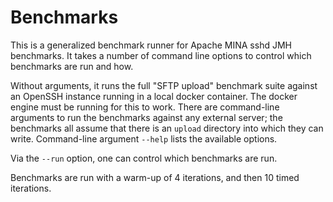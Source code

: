# Benchmarks

This is a generalized benchmark runner for Apache MINA sshd JMH benchmarks. It takes a number of command line options to control which benchmarks are run and how.

Without arguments, it runs the full "SFTP upload" benchmark suite against an OpenSSH instance running in a local docker container. The docker engine must be running for this to work. There are command-line arguments to run the benchmarks against any external server; the benchmarks all assume that there is an `upload` directory into which they can write. Command-line argument `--help` lists the available options.

Via the `--run` option, one can control which benchmarks are run.

Benchmarks are run with a warm-up of 4 iterations, and then 10 timed iterations.

